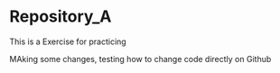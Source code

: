 # Repository_A
This is a Exercise for practicing 

MAking some changes, testing how to change code directly on Github
